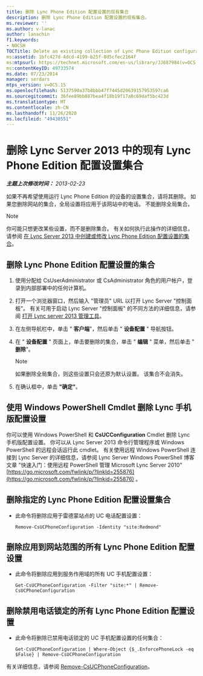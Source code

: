 ```yaml
---
title: 删除 Lync Phone Edition 配置设置的现有集合
description: 删除 Lync Phone Edition 配置设置的现有集合。
ms.reviewer: ''
ms.author: v-lanac
author: lanachin
f1.keywords:
- NOCSH
TOCTitle: Delete an existing collection of Lync Phone Edition configuration settings
ms:assetid: 1bfc427d-4dcd-4199-b25f-8d5cfec2164f
ms:mtpsurl: https://technet.microsoft.com/en-us/library/JJ687984(v=OCS.15)
ms:contentKeyID: 49733574
ms.date: 07/23/2014
manager: serdars
mtps_version: v=OCS.15
ms.openlocfilehash: 5137590a37b8bbb47f7445d20639157953597ca6
ms.sourcegitcommit: 36fee89bb887bea4f18b19f17a8c69daf5bc423d
ms.translationtype: MT
ms.contentlocale: zh-CN
ms.lasthandoff: 11/26/2020
ms.locfileid: "49430551"
---
```

# <a name="delete-an-existing-collection-of-lync-phone-edition-configuration-settings-in-lync-server-2013"></a>删除 Lync Server 2013 中的现有 Lync Phone Edition 配置设置集合

<div data-xmlns="http://www.w3.org/1999/xhtml">

<div class="topic" data-xmlns="http://www.w3.org/1999/xhtml" data-msxsl="urn:schemas-microsoft-com:xslt" data-cs="https://msdn.microsoft.com/">

<div data-asp="https://msdn2.microsoft.com/asp">



</div>

<div id="mainSection">

<div id="mainBody">

<span> </span>

_**主题上次修改时间：** 2013-02-23_

如果不再希望使用运行 Lync Phone Edition 的设备的设置集合，请将其删除。 如果您删除网站的集合，全局设置将应用于该网站中的电话。 不能删除全局集合。

<div>


> [!NOTE]
> 你可能只想更改某些设置，而不是删除集合。 有关如何执行此操作的详细信息，请参阅 <A href="lync-server-2013-create-or-modify-a-collection-of-lync-phone-edition-configuration-settings.md">在 Lync Server 2013 中创建或修改 Lync Phone Edition 配置设置的集合</A>。



</div>

<div>

## <a name="to-delete-a-collection-of-lync-phone-edition-configuration-settings"></a>删除 Lync Phone Edition 配置设置的集合

1.  使用分配给 CsUserAdministrator 或 CsAdministrator 角色的用户帐户，登录到内部部署中的任何计算机。

2.  打开一个浏览器窗口，然后输入 "管理员" URL 以打开 Lync Server "控制面板"。 有关可用于启动 Lync Server "控制面板" 的不同方法的详细信息，请参阅 [打开 Lync server 2013 管理工具](lync-server-2013-open-lync-server-administrative-tools.md)。

3.  在左侧导航栏中，单击 " **客户端**"，然后单击 " **设备配置** " 导航按钮。

4.  在 " **设备配置** " 页面上，单击要删除的集合，单击 " **编辑** " 菜单，然后单击 " **删除**"。
    
    <div>
    

    > [!NOTE]
    > 如果删除全局集合，则这些设置只会还原为默认设置。 该集合不会消失。

    
    </div>

5.  在确认框中，单击 **"确定"**。

</div>

<div>

## <a name="removing-lync-phone-edition-configuration-settings-by-using-windows-powershell-cmdlets"></a>使用 Windows PowerShell Cmdlet 删除 Lync 手机版配置设置

你可以使用 Windows PowerShell 和 **CsUCConfiguration** Cmdlet 删除 Lync 手机版配置设置。 你可以从 Lync Server 2013 命令行管理程序或 Windows PowerShell 的远程会话运行此 cmdlet。 有关使用远程 Windows PowerShell 连接到 Lync Server 的详细信息，请参阅 Lync Server Windows PowerShell 博客文章 "快速入门：使用远程 PowerShell 管理 Microsoft Lync Server 2010" [https://go.microsoft.com/fwlink/p/?linkId=255876](https://go.microsoft.com/fwlink/p/?linkid=255876) 。

<div>

## <a name="to-remove-a-specified-collection-of-lync-phone-edition-configuration-settings"></a>删除指定的 Lync Phone Edition 配置设置集合

  - 此命令将删除应用于雷德蒙站点的 UC 电话配置设置：
    
        Remove-CsUCPhoneConfiguration -Identity "site:Redmond"

</div>

<div>

## <a name="to-remove-all-of-the-lync-phone-edition-configuration-settings-applied-to-the-site-scope"></a>删除应用到网站范围的所有 Lync Phone Edition 配置设置

  - 此命令将删除应用到服务作用域的所有 UC 手机配置设置：
    
        Get-CsUCPhoneConfiguration -Filter "site:*" | Remove-CsUCPhoneConfiguration

</div>

<div>

## <a name="to-remove-all-of-the-lync-phone-edition-configuration-settings-where-phone-locking-is-disabled"></a>删除禁用电话锁定的所有 Lync Phone Edition 配置设置

  - 此命令将删除已禁用电话锁定的 UC 手机配置设置的任何集合：
    
        Get-CsUCPhoneConfiguration | Where-Object {$_.EnforcePhoneLock -eq $False} | Remove-CsUCPhoneConfiguration

</div>

有关详细信息，请参阅 [Remove-CsUCPhoneConfiguration](https://technet.microsoft.com/library/Gg398249(v=OCS.15))。

</div>

</div>

<span> </span>

</div>

</div>

</div>

